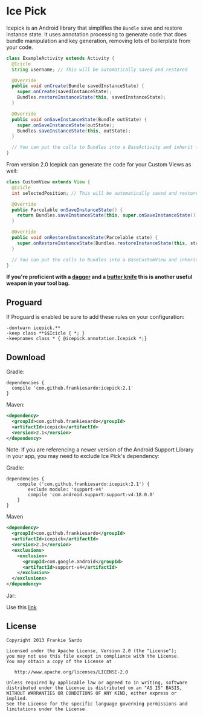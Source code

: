 Ice Pick
============

Icepick is an Android library that simplifies the `Bundle` save and restore instance state.
It uses annotation processing to generate code that does bundle manipulation and key generation, removing lots of boilerplate from your code.

```java
class ExampleActivity extends Activity {
  @Icicle
  String username; // This will be automatically saved and restored

  @Override
  public void onCreate(Bundle savedInstanceState) {
    super.onCreate(savedInstanceState);
    Bundles.restoreInstanceState(this, savedInstanceState);
  }

  @Override
  public void onSaveInstanceState(Bundle outState) {
    super.onSaveInstanceState(outState);
    Bundles.saveInstanceState(this, outState);
  }

  // You can put the calls to Bundles into a BaseActivity and inherit from it
}
```

From version 2.0 Icepick can generate the code for your Custom Views as well:

```java
class CustomView extends View {
  @Icicle
  int selectedPosition; // This will be automatically saved and restored

  @Override
  public Parcelable onSaveInstanceState() {
    return Bundles.saveInstanceState(this, super.onSaveInstanceState());
  }

  @Override
  public void onRestoreInstanceState(Parcelable state) {
    super.onRestoreInstanceState(Bundles.restoreInstanceState(this, state));
  }

  // You can put the calls to Bundles into a BaseCustomView and inherit from it
}
```

__If you're proficient with a [dagger](https://github.com/square/dagger) and a [butter knife](https://github.com/JakeWharton/butterknife) this is another useful weapon in your tool bag.__

Proguard
--------

If Proguard is enabled be sure to add these rules on your configuration:

```
-dontwarn icepick.**
-keep class **$$Icicle { *; }
-keepnames class * { @icepick.annotation.Icepick *;}
```

Download
--------

Gradle:

```
dependencies {
  compile 'com.github.frankiesardo:icepick:2.1'
}
```

Maven:

```xml
<dependency>
  <groupId>com.github.frankiesardo</groupId>
  <artifactId>icepick</artifactId>
  <version>2.1</version>
</dependency>
```

Note: If you are referencing a newer version of the Android Support Library in your app, you may need to exclude Ice Pick's dependency:

Gradle:

```
dependencies {
    compile ('com.github.frankiesardo:icepick:2.1') {
        exclude module: 'support-v4'
        compile 'com.android.support:support-v4:18.0.0'
    }
}
```

Maven 

```xml
<dependency>
  <groupId>com.github.frankiesardo</groupId>
  <artifactId>icepick</artifactId>
  <version>2.1</version>
  <exclusions>
    <exclusion>
      <groupId>com.google.android</groupId>
      <artifactId>support-v4</artifactId>
    </exclusion>
  </exclusions>
</dependency>
```


Jar:

Use this [link](http://repository.sonatype.org/service/local/artifact/maven/redirect?r=central-proxy&g=com.github.frankiesardo&a=icepick&v=LATEST)

License
-------

    Copyright 2013 Frankie Sardo

    Licensed under the Apache License, Version 2.0 (the "License");
    you may not use this file except in compliance with the License.
    You may obtain a copy of the License at

       http://www.apache.org/licenses/LICENSE-2.0

    Unless required by applicable law or agreed to in writing, software
    distributed under the License is distributed on an "AS IS" BASIS,
    WITHOUT WARRANTIES OR CONDITIONS OF ANY KIND, either express or implied.
    See the License for the specific language governing permissions and
    limitations under the License.
